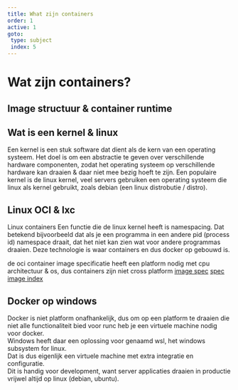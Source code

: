 ```yaml
---
title: What zijn containers
order: 1
active: 1
goto:
 type: subject
 index: 5
---
```


# Wat zijn containers?
## Image structuur & container runtime


## Wat is een kernel & linux
Een kernel is een stuk software dat dient als de kern van een operating systeem.
Het doel is om een abstractie te geven over verschillende hardware componenten,
zodat het operating systeem op verschillende hardware kan draaien & daar niet mee bezig hoeft te zijn.
Een populaire kernel is de linux kernel, veel servers gebruiken een operating systeem die linux als kernel gebruikt, zoals debian (een linux distrobutie / distro).


## Linux OCI & lxc
Linux containers
Een functie die de linux kernel heeft is namespacing. Dat betekend bijvoorbeeld dat als je een programma in een andere pid (process id) namespace draait, dat het niet kan zien wat voor andere programmas draaien.
Deze technologie is waar containers en dus docker op gebouwd is.

de oci container image specificatie heeft een platform nodig met cpu architectuur & os, dus containers zijn niet cross platform
[image spec](https://github.com/opencontainers/image-spec/blob/main/spec.md)
[spec image index](https://github.com/opencontainers/image-spec/blob/main/image-index.md)


## Docker op windows

Docker is niet platform onafhankelijk, dus om op een platform te draaien
die niet alle functionaliteit bied voor runc heb je een virtuele machine nodig voor docker.  
Windows heeft daar een oplossing voor genaamd wsl, het windows subsystem for linux.  
Dat is dus eigenlijk een virtuele machine met extra integratie en configuratie.  
Dit is handig voor development, want server applicaties draaien in productie vrijwel altijd op linux (debian, ubuntu).

